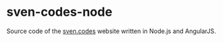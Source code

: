 # sven-codes-node
Source code of the [sven.codes](http://sven.codes) website written in Node.js and AngularJS.
